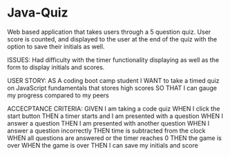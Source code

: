 # Java-Quiz
Web based application that takes users through a 5 question quiz.
User score is counted, and displayed to the user at the end of the quiz
with the option to save their initials as well. 

ISSUES:
Had difficulty with the timer functionality displaying as well as the form to display initials and scores.

USER STORY:
AS A coding boot camp student
I WANT to take a timed quiz on JavaScript fundamentals that stores high scores
SO THAT I can gauge my progress compared to my peers

ACCECPTANCE CRITERIA:
GIVEN I am taking a code quiz
WHEN I click the start button
THEN a timer starts and I am presented with a question
WHEN I answer a question
THEN I am presented with another question
WHEN I answer a question incorrectly
THEN time is subtracted from the clock
WHEN all questions are answered or the timer reaches 0
THEN the game is over
WHEN the game is over
THEN I can save my initials and score